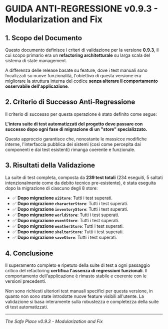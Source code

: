 # GUIDA ANTI-REGRESSIONE v0.9.3 - Modularization and Fix

## 1. Scopo del Documento

Questo documento definisce i criteri di validazione per la versione **0.9.3**, il cui scopo primario era un **refactoring architetturale** su larga scala del sistema di state management.

A differenza delle release basate su feature, dove i test manuali sono focalizzati su nuove funzionalità, l'obiettivo di questa versione era migliorare la struttura interna del codice **senza alterare il comportamento osservabile dell'applicazione**.

## 2. Criterio di Successo Anti-Regressione

Il criterio di successo per questa operazione è stato definito come segue:

**L'intera suite di test automatizzati del progetto deve passare con successo dopo ogni fase di migrazione di un "store" specializzato.**

Questo approccio garantisce che, nonostante le massicce modifiche interne, l'interfaccia pubblica dei sistemi (così come percepita dai componenti e dai test esistenti) rimanga coerente e funzionale.

## 3. Risultati della Validazione

La suite di test completa, composta da **239 test totali** (234 eseguiti, 5 saltati intenzionalmente come da debito tecnico pre-esistente), è stata eseguita dopo la migrazione di ciascuno degli 8 store:

- ✅ **Dopo migrazione `uiStore`**: Tutti i test superati.
- ✅ **Dopo migrazione `characterStore`**: Tutti i test superati.
- ✅ **Dopo migrazione `inventoryStore`**: Tutti i test superati.
- ✅ **Dopo migrazione `worldStore`**: Tutti i test superati.
- ✅ **Dopo migrazione `eventStore`**: Tutti i test superati.
- ✅ **Dopo migrazione `weatherStore`**: Tutti i test superati.
- ✅ **Dopo migrazione `shelterStore`**: Tutti i test superati.
- ✅ **Dopo migrazione `saveStore`**: Tutti i test superati.

## 4. Conclusione

Il superamento completo e ripetuto della suite di test a ogni passaggio critico del refactoring **certifica l'assenza di regressioni funzionali**. Il comportamento dell'applicazione è rimasto stabile e coerente con le versioni precedenti.

Non sono richiesti ulteriori test manuali specifici per questa versione, in quanto non sono state introdotte nuove feature visibili all'utente. La validazione si basa interamente sulla robustezza e completezza della suite di test automatizzati.

---
*The Safe Place v0.9.3 - Modularization and Fix*
